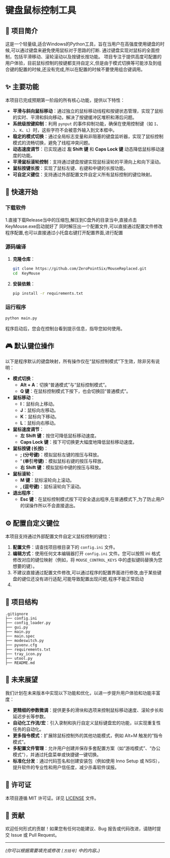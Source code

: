 # 键盘鼠标控制工具

## 📖 项目简介

这是一个轻量级,适合Windows的Python工具，旨在当用户在高强度使用键盘的时候,可以通过键盘来避免使用鼠标对于思路的打断.
通过键盘实现对鼠标的全面控制，包括平滑移动、滚轮滚动以及按键长按功能。
项目专注于提供高度可配置的用户体验，目前鼠标控制的按键都支持自定义,但是由于模式切换等可能涉及到组合键的配置的时候,还没有完成,所以在配置的时候不要使用组合键调用。

## ✨ 主要功能

本项目已完成预期第一阶段的所有核心功能，提供以下特性：

*   **平滑与斜向鼠标移动**：通过独立的鼠标移动线程和按键状态管理，实现了鼠标的实时、平滑和斜向移动，解决了按键缓冲区堆积和滞后问题。
*   **系统级按键抑制**：利用 `pynput` 的事件抑制功能，确保在使用控制键（如 `I`、`J`、`K`、`L`）时，这些字符不会被意外输入到文本框中。
*   **稳定的模式切换**：通过全局标志变量和非阻塞的键盘监听器，实现了鼠标控制模式的流畅切换，避免了线程冲突问题。
*   **动态速度调节**：已实现通过 **左 Shift 键** 和 **Caps Lock 键** 动态降低鼠标移动速度的功能。
*   **平滑鼠标滚轮控制**：支持通过键盘按键实现鼠标滚轮的平滑向上和向下滚动。
*   **鼠标按键长按**：实现了鼠标左键、右键和中键的长按功能。
*   **可自定义键位**：支持通过外部配置文件自定义所有鼠标控制的键位映射。

## 🚀 快速开始

### 下载软件
1.直接下载Release当中的压缩包,解压到C盘外的目录当中,直接点击KeyMouse.exe启动就好了
同时解压出一个配置文件,可以直接通过配置文件修改程序配置,也可以直接通过小托盘右键打开配置界面,进行配置

### 源码编译

1.  **克隆仓库**：
    ```bash
    git clone https://github.com/ZeroPointSix/MouseReplaced.git
    cd  KeyMouse
    ```
2.  **安装依赖**：
    ```bash
    pip install -r requirements.txt
    ```

### 运行程序

```bash
python main.py
```

程序启动后，您会在控制台看到提示信息，指导您如何使用。

## 🎮 默认键位操作

以下是程序默认的键盘映射，所有操作仅在“鼠标控制模式”下生效，除非另有说明：

*   **模式切换**：
    *   **Alt + A**：切换“普通模式”与“鼠标控制模式”。
    *   **Q 键**：在鼠标控制模式下按下，也会切换回“普通模式”。
*   **鼠标移动**：
    *   **I**：鼠标向上移动。
    *   **J**：鼠标向左移动。
    *   **K**：鼠标向下移动。
    *   **L**：鼠标向右移动。
*   **鼠标速度调节**：
    *   **左 Shift 键**：按住可降低鼠标移动速度。
    *   **Caps Lock 键**：按下可切换更大幅度地降低鼠标移动速度。
*   **鼠标按键 (长按)**：
    *   **; (分号键)**：模拟鼠标左键的按压与释放。
    *   **' (单引号键)**：模拟鼠标右键的按压与释放。
    *   **右 Shift 键**：模拟鼠标中键的按压与释放。
*   **鼠标滚轮**：
    *   **M 键**：鼠标滚轮向上滚动。
    *   **, (逗号键)**：鼠标滚轮向下滚动。
*   **退出程序**：
    *   **Esc 键**：在鼠标控制模式按下可安全退出程序,在普通模式下,为了防止用户的误操作所以不会直接退出。

## ⚙️ 配置自定义键位

本项目支持通过外部配置文件自定义鼠标控制的键位：

1.  **配置文件**：请查找项目根目录下的 `config.ini` 文件。
2.  **编辑方式**：使用任何文本编辑器打开 `config.ini` 文件。您可以按照 ini 格式修改对应的键位映射（例如，将 `MOUSE_CONTROL_KEYS` 中的虚拟键码替换为您想要的键）。
3.  不建议直接通过配置文件修改,可以通过程序的配置界面进行修改,由于某些键盘的键位还没有进行适配,可能导致配置出现问题,程序不能正常启动
4.  
## 📂 项目结构
```
.gitignore
├── config.ini
├── config_loader.py
├── gui.py
├── main.py
├── main.spec
├── modeswitch.py
├── pyvenv.cfg
├── requirements.txt
├── tray_icon.py
├── utool.py
├── README.md
```


## 🔮 未来展望

我们计划在未来版本中实现以下功能和优化，以进一步提升用户体验和功能丰富度：

*   **更精细的参数微调**：提供更多的滑块和选项来控制鼠标移动速度、滚轮步长和延迟步长等参数。
*   **自动化工作流/宏**：引入录制和执行自定义鼠标键盘宏的功能，以实现重复性任务的自动化。
*   **更多指令模式**：扩展除鼠标控制外的其他功能模式，例如 Alt+M 触发的“指令模式”。
*   **多配置文件管理**：允许用户创建并保存多套配置方案（如“游戏模式”、“办公模式”），并通过托盘菜单或快捷键一键切换。
*   **标准化分发**：通过代码签名和创建安装包（例如使用 Inno Setup 或 NSIS），提升软件的专业性和用户信任度，减少杀毒软件误报。


## 📄 许可证

本项目遵循 MIT 许可证。详见 [LICENSE](LICENSE) 文件。

## 🤝 贡献

欢迎任何形式的贡献！如果您有任何功能建议、Bug 报告或代码改进，请随时提交 Issue 或 Pull Request。

---
*(你可以根据需要填充或修改 `[方括号]` 中的内容。)*
